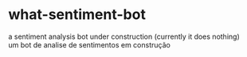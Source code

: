 # what-sentiment-bot
a sentiment analysis bot under construction (currently it does nothing)  <br> um bot de analise de sentimentos em construção
